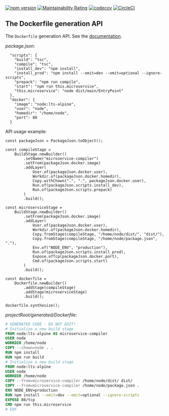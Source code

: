 [![npm version](https://badge.fury.io/js/@raccoons-co%2Fdockerfile.svg)](https://badge.fury.io/js/@raccoons-co%2Fdockerfile)
[![Maintainability Rating](https://sonarcloud.io/api/project_badges/measure?project=raccoons-co_cleanway&metric=sqale_rating)](https://sonarcloud.io/summary/new_code?id=raccoons-co_cleanway)
[![codecov](https://codecov.io/gh/raccoons-co/dockerfile/graph/badge.svg?token=uksCzUBmwv)](https://codecov.io/gh/raccoons-co/dockerfile)
[![CircleCI](https://dl.circleci.com/status-badge/img/gh/raccoons-co/dockerfile/tree/master.svg?style=svg)](https://dl.circleci.com/status-badge/redirect/gh/raccoons-co/dockerfile/tree/main)

The Dockerfile generation API
---

The `Dockerfile` generation API. See the [documentation](https://raccoons-co.github.io/dockerfile/).


*package.json*:

~~~
  "scripts": {
    "build": "tsc",
    "compile": "tsc",
    "install_dev": "npm install",
    "install_prod": "npm install --omit=dev --omit=optional --ignore-scripts",
    "prepack": "npm run compile",
    "start": "npm run this.microservice",
    "this.microservice": "node dist/main/EntryPoint"
  },
  "docker": {
    "image": "node:lts-alpine",
    "user": "node",
    "homedir": "/home/node",
    "port": 80
  }
~~~

API usage example:

~~~
const packageJson = PackageJson.toObject();

const compileStage =
    BuildStage.newBuilder()
        .setName("microservice-compiler")
        .setFrom(packageJson.docker.image)
        .addLayer(
            User.of(packageJson.docker.user),
            Workdir.of(packageJson.docker.homedir),
            Copy.withChown(".", ".", packageJson.docker.user),
            Run.of(packageJson.scripts.install_dev),
            Run.of(packageJson.scripts.prepack)
        )
        .build();

const microserviceStage =
    BuildStage.newBuilder()
        .setFrom(packageJson.docker.image)
        .addLayer(
            User.of(packageJson.docker.user),
            Workdir.of(packageJson.docker.homedir),
            Copy.fromStage(compileStage, "/home/node/dist/", "dist/"),
            Copy.fromStage(compileStage, "/home/node/package.json", "."),
            Env.of("NODE_ENV", "production"),
            Run.of(packageJson.scripts.install_prod),
            Expose.ofTcp(packageJson.docker.port),
            Cmd.of(packageJson.scripts.start)
        )
        .build();

const dockerfile =
    Dockerfile.newBuilder()
        .addStage(compileStage)
        .addStage(microserviceStage)
        .build();

dockerfile.synthesize();
~~~

*projectRoot/generated/Dockerfile*:

~~~Dockerfile
# GENERATED CODE - DO NOT EDIT!
# Initialize a new build stage
FROM node:lts-alpine AS microservice-compiler
USER node
WORKDIR /home/node
COPY --chown=node . .
RUN npm install
RUN npm run build
# Initialize a new build stage
FROM node:lts-alpine
USER node
WORKDIR /home/node
COPY --from=microservice-compiler /home/node/dist/ dist/
COPY --from=microservice-compiler /home/node/package.json .
ENV NODE_ENV=production
RUN npm install --omit=dev --omit=optional --ignore-scripts
EXPOSE 80/tcp
CMD npm run this.microservice
# EOF
~~~
